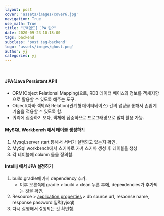 ```yaml
---
layout: post
cover: 'assets/images/cover6.jpg'
navigation: True
use_math: True
title: "[백엔드] JPA 란?"
date: 2020-09-23 10:18:00
tags: backend
subclass: 'post tag-backend'
logo: 'assets/images/ghost.png'
author: yj
categories: yj
---
```

<br>

#### JPA(Java Persistent API)

- ORM(Object Relational Mapping)으로, RDB 데이터 베이스의 정보를 객체지향으로 활용할 수 있도록 해주는 도구.
- Object(자바 객체)와 Relation(관계형 데이터베이스) 간의 맵핑을 통해서 손쉽게 기술을 적용할 수 있도록 함.
- 쿼리에 집중하기 보다, 객체에 집중하므로 프로그래밍으로 많이 활용 가능.

#### MySQL Workbench 에서 테이블 생성하기

1. Mysql.server start 통해서 서버가 실행되고 있는지 확인. 
2. MySql workbench에서 스키마로 가서 스키마 생성 후 테이블을 생성
3. 각 테이블에 column 들을 정의함. 

#### Intellij 에서 JPA 설정하기

1. build.gradle에 가서 dependency 추가.
    - 이후 오른쪽에 gradle > build > clean 누른 후에, dependencies가 추가되는 것을 확인.
2. Resource > [application.properties](http://application.properties) > db source url, response name, response password 입력(yjsql) 
3. 다시 실행해서 실행되는 것 확인함.

